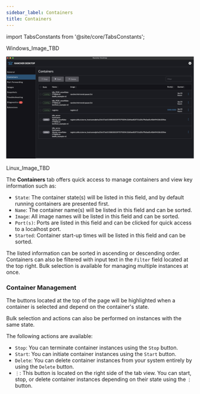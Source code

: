 ```yaml
---
sidebar_label: Containers
title: Containers
---
```


<head>
  <link rel="canonical" href="https://docs.rancherdesktop.io/ui/containers"/>
</head>

import TabsConstants from '@site/core/TabsConstants';

<!--- Insert S3 Image Here Once Uploaded -->
<Tabs groupId="os" defaultValue={TabsConstants.defaultOs}>
<TabItem value="Windows">

Windows_Image_TBD

</TabItem>
<TabItem value="macOS">

![Containers_Example](../img/Containers_Example.png)

</TabItem>
<TabItem value="Linux">

Linux_Image_TBD

</TabItem>
</Tabs>

The **Containers** tab offers quick access to manage containers and view key information such as:

 - `State`:
  The container state(s) will be listed in this field, and by default running containers are presented first.
- `Name`:
  The container name(s) will be listed in this field and can be sorted.
- `Image`:
  All image names will be listed in this field and can be sorted.
- `Port(s)`:
  Ports are listed in this field and can be clicked for quick access to a localhost port.
- `Started`:
  Container start-up times will be listed in this field and can be sorted.

The listed information can be sorted in ascending or descending order. Containers can also be filtered with input text in the `Filter` field located at the top right. Bulk selection is available for managing multiple instances at once.

### Container Management

The buttons located at the top of the page will be highlighted when a container is selected and depend on the container's state.

Bulk selection and actions can also be performed on instances with the same state.

The following actions are available:

- `Stop`:
  You can terminate container instances using the `Stop` button.
- `Start`:
  You can initiate container instances using the `Start` button.
- `Delete`:
  You can delete container instances from your system entirely by using the `Delete` button.
- `⋮`:
  This button is located on the right side of the tab view. You can start, stop, or delete container instances depending on their  state using the `⋮` button.
